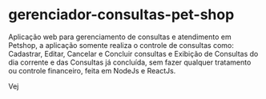 # gerenciador-consultas-pet-shop

Aplicação web para gerenciamento de consultas e atendimento em Petshop, a aplicação somente realiza o controle de consultas como: Cadastrar, Editar, Cancelar e Concluir consultas e Exibição de Consultas do dia corrente e das Consultas já concluída, sem fazer qualquer tratamento ou controle financeiro, feita em NodeJs e ReactJs.

Vej
